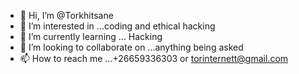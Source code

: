 - 👋 Hi, I’m @Torkhitsane
- 👀 I’m interested in ...coding and ethical hacking
- 🌱 I’m currently learning ... Hacking 
- 💞️ I’m looking to collaborate on ...anything being asked
- 📫 How to reach me ...+26659336303 or torinternett@gmail.com

<!---
Torkhitsane/Torkhitsane is a ✨ special ✨ repository because its `README.md` (this file) appears on your GitHub profile.
You can click the Preview link to take a look at your changes.
--->
